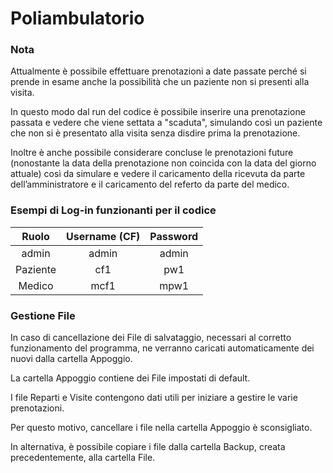 # Poliambulatorio

### Nota

Attualmente è possibile effettuare prenotazioni a date passate perché si prende in esame anche la possibilità che un paziente non si presenti alla visita.

In questo modo dal run del codice è possibile inserire una prenotazione passata e vedere che viene settata a "scaduta", simulando così un paziente che non si è presentato alla visita senza disdire prima la prenotazione.

Inoltre è anche possibile considerare concluse le prenotazioni future (nonostante la data della prenotazione non coincida con la data del giorno attuale) così da simulare e vedere il caricamento della ricevuta da parte dell’amministratore e il caricamento del referto da parte del medico.

### Esempi di Log-in funzionanti per il codice

Ruolo | Username (CF) 		| Password
:---:		| :---: | :---:
  admin 	| admin  | admin
 Paziente 		| cf1  | pw1
Medico 		| mcf1 | mpw1

### Gestione File

In caso di cancellazione dei File di salvataggio, necessari al corretto funzionamento del programma, ne verranno caricati automaticamente dei nuovi dalla cartella Appoggio.

La cartella Appoggio contiene dei File impostati di default.

I file Reparti e Visite contengono dati utili per iniziare a gestire le varie prenotazioni.

Per questo motivo, cancellare i file nella cartella Appoggio è sconsigliato.

In alternativa, è possibile copiare i file dalla cartella Backup, creata precedentemente, alla cartella File.



